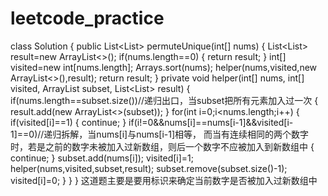 # leetcode_practice
class Solution {
    public List<List<Integer>> permuteUnique(int[] nums) {
        List<List<Integer>> result=new ArrayList<>();
        if(nums.length==0)
        {
            return result;
        }
        int[] visited=new int[nums.length];
        Arrays.sort(nums);
        helper(nums,visited,new ArrayList<>(),result);
        return result;
    }
    private void helper(int[] nums, int[] visited, ArrayList<Integer> subset, List<List<Integer>> result)
    {
        if(nums.length==subset.size())//递归出口，当subset把所有元素加入过一次
        {
            result.add(new ArrayList<>(subset));
        }
        for(int i=0;i<nums.length;i++)
        {
            if(visited[i]==1)
            {
                continue;
            }
            if(i!=0&&nums[i]==nums[i-1]&&visited[i-1]==0)//递归拆解，当nums[i]与nums[i-1]相等，
            而当有连续相同的两个数字时，若是之前的数字未被加入过新数组，则后一个数字不应被加入到新数组中
            {
                continue;
            }
            subset.add(nums[i]);
            visited[i]=1;
            helper(nums,visited,subset,result);
            subset.remove(subset.size()-1);
            visited[i]=0;
        }
    }
}
这道题主要是要用标识来确定当前数字是否被加入过新数组中

